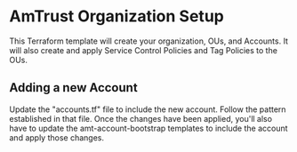 # AmTrust Organization Setup

This Terraform template will create your organization, OUs, and Accounts. It will also create and apply Service Control Policies and Tag Policies to the OUs.

## Adding a new Account

Update the "accounts.tf" file to include the new account. Follow the pattern established in that file. Once the changes have been applied, you'll also have to update the amt-account-bootstrap templates to include the account and apply those changes.
